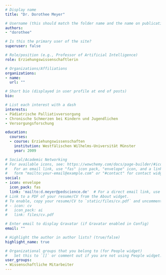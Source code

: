 ```yaml
---
# Display name
title: "Dr. Dorothee Meyer"

# Username (this should match the folder name and the name on publications)
authors:
- "dorothee"

# Is this the primary user of the site?
superuser: false

# Role/position (e.g., Professor of Artificial Intelligence)
role: Erziehungswissenschaftlerin

# Organizations/Affiliations
organizations:
- name:
  url: ""

# Short bio (displayed in user profile at end of posts)
bio: 

# List each interest with a dash
interests:
- Pädiatrische Palliativversorgung
- Chronische Schmerzen bei Kindern und Jugendlichen
- Versorgungsforschung

education:
  courses:
  - course: Erziehungswissenschaften 
    institution: Westfälischen Wilhelms-Universität Münster
    year: 2009

# Social/Academic Networking
# For available icons, see: https://wowchemy.com/docs/page-builder/#icons
#   For an email link, use "fas" icon pack, "envelope" icon, and a link in the
#   form "mailto:your-email@example.com" or "#contact" for contact widget.
social:
- icon: envelope
  icon_pack: fas
  link: 'mailto:d.meyer@pedscience.de'  # For a direct email link, use "mailto:test@example.org".
# Link to a PDF of your resume/CV from the About widget.
# To enable, copy your resume/CV to `static/files/cv.pdf` and uncomment the lines below.
# - icon: cv
#   icon_pack: ai
#   link: files/cv.pdf

# Enter email to display Gravatar (if Gravatar enabled in Config)
email: ""

# Highlight the author in author lists? (true/false)
highlight_name: true

# Organizational groups that you belong to (for People widget)
#   Set this to `[]` or comment out if you are not using People widget.
user_groups:
- Wissenschaftliche Mitarbeiter
---
```

